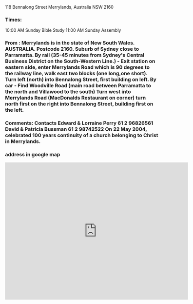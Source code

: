 118 Bennalong Street 
Merrylands, 
Australia NSW 2160

### Times: 
10:00 AM Sunday Bible Study
11:00 AM Sunday Assembly


### From : Merrylands is in the state of New South Wales. AUSTRALIA. Postcode 2160. Suburb of Sydney close to Parramatta. By rail (35-45 minutes from Sydney's Central Business District on the South-Western Line.) - Exit station on eastern side, enter Merrylands Road which is 90 degrees to the railway line, walk east two blocks (one long,one short). Turn left (north) into Bennalong Street, first building on left. By car - Find Woodville Road (main road between Parramatta to the north and Villawood to the south) Turn west into Merrylands Road (MacDonalds Restaurant on corner) turn north first on the right into Bennalong Street, building first on the left. 

###  Comments: Contacts Edward & Lorraine Perry 61 2 96826561 David & Patricia Bussman 61 2 98742522 On 22 May 2004, celebrated 100 years continuity of a church belonging to Christ in Merrylands. 

### address in google map
<iframe
  width="600"
  height="450"
  frameborder="0" style="border:0"
  src="https://www.google.com/maps/embed/v1/place?key=AIzaSyDS_WZgUMCYmudcIoSU7NoiFgP9Ls0tckE
    &q=place_id:ChIJp-Up-Sq9EmsR9Ol71S3l_MM" allowfullscreen>
</iframe>
